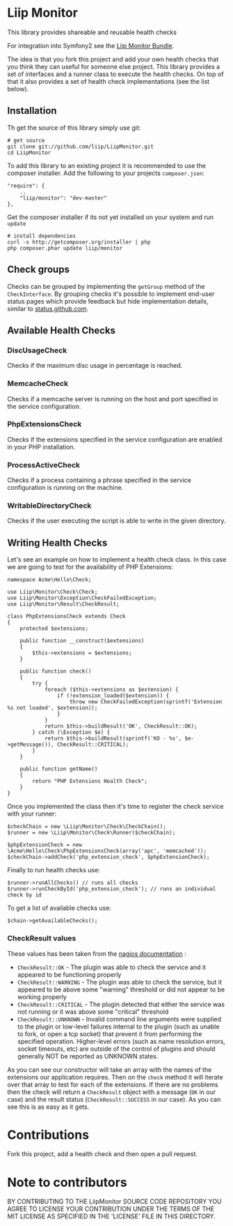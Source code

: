 # Liip Monitor #

This library provides shareable and reusable health checks

For integration into Symfony2 see the [Liip Monitor Bundle](https://github.com/liip/LiipMonitorBundle).

The idea is that you fork this project and add your own health checks that you
think they can useful for someone else project. This library provides a set of
interfaces and a runner class to execute the health checks. On top of that it
also provides a set of health check implementations (see the list below).

## Installation ##

Th get the source of this library simply use git:

    # get source
    git clone git://github.com/liip/LiipMonitor.git
    cd LiipMonitor

To add this library to an existing project it is recommended to use the composer installer.
Add the following to your projects ``composer.json``:

    "require": {
        ..
        "liip/monitor": "dev-master"
    },

Get the composer installer if its not yet installed on your system and run ``update``

    # install dependencies
    curl -s http://getcomposer.org/installer | php
    php composer.phar update liip/monitor
    
    
## Check groups ##

Checks can be grouped by implementing the `getGroup` method of the `CheckInterface`.
By grouping checks it's possible to implement end-user status pages which provide feedback
but hide implementation details, similar to [status.github.com](http://status.github.com).  

## Available Health Checks ##

### DiscUsageCheck ###

Checks if the maximum disc usage in percentage is reached.

### MemcacheCheck ###

Checks if a memcache server is running on the host and port specified in the service configuration.

### PhpExtensionsCheck ###

Checks if the extensions specified in the service configuration are enabled in your PHP installation.

### ProcessActiveCheck ###

Checks if a process containing a phrase specified in the service configuration is running on the machine.

### WritableDirectoryCheck ###

Checks if the user executing the script is able to write in the given directory.

## Writing Health Checks ##

Let's see an example on how to implement a health check class.
In this case we are going to test for the availability of PHP Extensions:

    namespace Acme\Hello\Check;

    use Liip\Monitor\Check\Check;
    use Liip\Monitor\Exception\CheckFailedException;
    use Liip\Monitor\Result\CheckResult;

    class PhpExtensionsCheck extends Check
    {
        protected $extensions;

        public function __construct($extensions)
        {
            $this->extensions = $extensions;
        }

        public function check()
        {
            try {
                foreach ($this->extensions as $extension) {
                    if (!extension_loaded($extension)) {
                        throw new CheckFailedException(sprintf('Extension %s not loaded', $extension));
                    }
                }
                return $this->buildResult('OK', CheckResult::OK);
            } catch (\Exception $e) {
                return $this->buildResult(sprintf('KO - %s', $e->getMessage()), CheckResult::CRITICAL);
            }
        }

        public function getName()
        {
            return "PHP Extensions Health Check";
        }
    }

Once you implemented the class then it's time to register the check service with your runner:

    $checkChain = new \Liip\Monitor\Check\CheckChain();
    $runner = new \Liip\Monitor\Check\Runner($checkChain);

    $phpExtensionCheck = new \Acme\Hello\Check\PhpExtensionsCheck(array('apc', 'memcached'));
    $checkChain->addCheck('php_extension_check', $phpExtensionCheck);

Finally to run health checks use:

    $runner->runAllChecks() // runs all checks
    $runner->runCheckById('php_extension_check'); // runs an individual check by id

To get a list of available checks use:

    $chain->getAvailableChecks();

### CheckResult values ###

These values has been taken from the [nagios documentation](http://nagiosplug.sourceforge.net/developer-guidelines.html#RETURNCODES) :

 * ``CheckResult::OK``          - The plugin was able to check the service and it appeared to be functioning properly
 * ``CheckResult::WARNING``     - The plugin was able to check the service, but it appeared to be above some "warning"
                                   threshold or did not appear to be working properly
 * ``CheckResult::CRITICAL``    - The plugin detected that either the service was not running or it was above some "critical" threshold
 * ``CheckResult::UNKNOWN``     - Invalid command line arguments were supplied to the plugin or low-level failures
                                  internal to the plugin (such as unable to fork, or open a tcp socket) that prevent it
                                  from performing the specified operation. Higher-level errors (such as name resolution
                                  errors, socket timeouts, etc) are outside of the control of plugins and should generally
                                  NOT be reported as UNKNOWN states.

As you can see our constructor will take an array with the names of the extensions our
application requires. Then on the `check` method it will iterate over that array to
test for each of the extensions. If there are no problems then the check will return a
`CheckResult` object with a message (`OK` in our case) and the result status
(`CheckResult::SUCCESS` in our case). As you can see this is as easy as it gets.

# Contributions #

Fork this project, add a health check and then open a pull request.

# Note to contributors #

BY CONTRIBUTING TO THE LiipMonitor SOURCE CODE REPOSITORY YOU AGREE TO LICENSE YOUR CONTRIBUTION
UNDER THE TERMS OF THE MIT LICENSE AS SPECIFIED IN THE 'LICENSE' FILE IN THIS DIRECTORY.